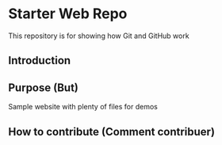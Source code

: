 # Starter Web Repo

This repository is for showing how Git and GitHub work

## Introduction

## Purpose (But)

Sample website with plenty of files for demos

## How to contribute (Comment contribuer)
